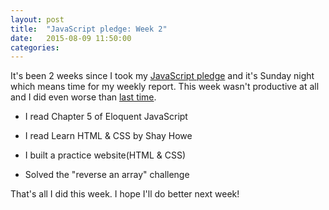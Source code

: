 ```yaml
---
layout: post
title:  "JavaScript pledge: Week 2"
date:   2015-08-09 11:50:00
categories:
---
```


It's been 2 weeks since I took my [JavaScript pledge](e-learning/2015/07/25/leaving-cs50x/) and it's Sunday night which means time for my weekly report. This week wasn't productive at all and I did even worse than [last time](/code/2015/08/02/js-pledge-week1/).

+ I read Chapter 5 of Eloquent JavaScript

+ I read Learn HTML & CSS by Shay Howe

+ I built a practice website(HTML & CSS)

+ Solved the "reverse an array" challenge

That's all I did this week. I hope I'll do better next week!
